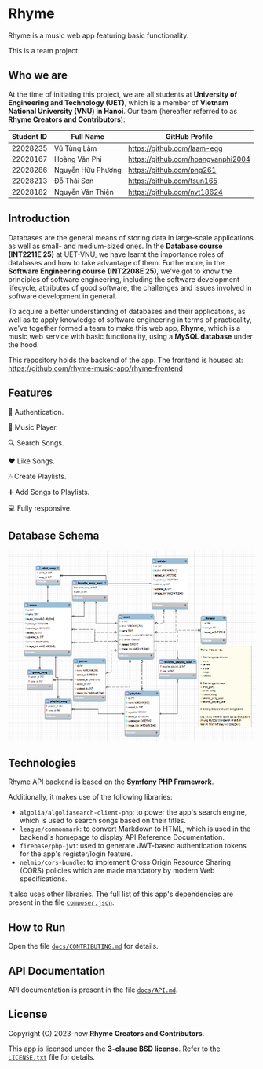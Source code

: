 # Rhyme

Rhyme is a music web app featuring basic functionality.

This is a team project.

## Who we are

At the time of initiating this project, we are all students at
**University of Engineering and Technology (UET)**, which is a
member of **Vietnam National University (VNU) in Hanoi**. Our team
(hereafter referred to as **Rhyme Creators and Contributors**):

| Student ID |     Full Name     |          GitHub Profile              |
| :--------: | ----------------- | ------------------------------------ |
|  22028235  | Vũ Tùng Lâm       | <https://github.com/laam-egg>        |
|  22028167  | Hoàng Văn Phi     | <https://github.com/hoangvanphi2004> |
|  22028286  | Nguyễn Hữu Phương | <https://github.com/png261>          |
|  22028213  | Đỗ Thái Sơn       | <https://github.com/tsun165>         |
|  22028182  | Nguyễn Văn Thiện  | <https://github.com/nvt18624>        |

## Introduction

Databases are the general means of storing data in large-scale applications
as well as small- and medium-sized ones. In the **Database course (INT2211E 25)**
at UET-VNU, we have learnt the importance roles of databases and how to take
advantage of them. Furthermore, in the **Software Engineering course**
**(INT2208E 25)**, we've got to know the principles of software engineering,
including the software development lifecycle, attributes of good software,
the challenges and issues involved in software development in general.

To acquire a better understanding of databases and their
applications, as well as to apply knowledge of software
engineering in terms of practicality, we've together
formed a team to make this web app, **Rhyme**, which
is a music web service with basic functionality, using
a **MySQL database** under the hood.

This repository holds the backend of the app. The frontend is housed at:
<https://github.com/rhyme-music-app/rhyme-frontend>

## Features

🔐 Authentication.

🎵 Music Player.

🔍 Search Songs.

❤️  Like Songs.

🎶 Create Playlists.

➕ Add Songs to Playlists.

💻 Fully responsive.

## Database Schema

![erd](./docs/images/erd.png)

## Technologies

Rhyme API backend is based on the
**Symfony PHP Framework**.

Additionally, it makes use of the
following libraries:

- `algolia/algoliasearch-client-php`:
   to power the app's search engine,
   which is used to search songs
   based on their titles.
- `league/commonmark`: to convert
   Markdown to HTML, which is used
   in the backend's homepage to
   display API Reference Documentation.
- `firebase/php-jwt`: used to generate
   JWT-based authentication tokens for
   the app's register/login feature.
- `nelmio/cors-bundle`: to implement
   Cross Origin Resource Sharing (CORS)
   policies which are made mandatory
   by modern Web specifications.

It also uses other libraries. The full
list of this app's dependencies are
present in the file [`composer.json`](/composer.json).

## How to Run

Open the file [`docs/CONTRIBUTING.md`](/docs/CONTRIBUTING.md) for details.

## API Documentation

API documentation is present in the file [`docs/API.md`](/docs/API.md).

## License

Copyright (C) 2023-now **Rhyme Creators and Contributors**.

This app is licensed under the **3-clause BSD license**. Refer to the
[`LICENSE.txt`](/LICENSE.txt) file for details.
